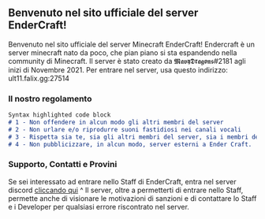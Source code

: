 ## Benvenuto nel sito ufficiale del server EnderCraft!

Benvenuto nel sito ufficiale del server Minecraft EnderCraft!
  Endercraft è un server minecraft nato da poco, che pian piano si sta espandendo nella community di Minecraft.
  Il server è stato creato da 𝕸𝖆𝖛𝖞𝕯𝖗𝖆𝖌𝖔𝖓𝖘#2181 agli inizi di Novembre 2021.
Per entrare nel server, usa questo indirizzo: ult11.falix.gg:27514

### Il nostro regolamento

```markdown
Syntax highlighted code block
# 1 - Non offendere in alcun modo gli altri membri del server
# 2 - Non urlare e/o riprodurre suoni fastidiosi nei canali vocali
# 3 - Rispetta sia te, sia gli altri membri del server, sia i membri dello staff
# 4 - Non pubblicizzare, in alcun modo, server esterni a Ender Craft.
```

### Supporto, Contatti e Provini

Se sei interessato ad entrare nello Staff di EnderCraft, entra nel server discord [cliccando qui](https://discord.gg/u7PrYVyDAH)
^ Il server, oltre a permetterti di entrare nello Staff, permette anche di visionare le motivazioni di sanzioni e di contattare lo Staff e i Developer per qualsiasi errore riscontrato nel server.
